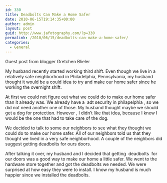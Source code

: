 ```yaml
---
id: 330
title: Deadbolts Can Make a Home Safer
date: 2010-06-15T19:14:35+00:00
author: admin
layout: post
guid: http://www.jafotography.com/?p=330
permalink: /2010/06/15/deadbolts-can-make-a-home-safer/
categories:
  - General
---
```

Guest post from blogger Gretchen Blieler

My husband recently started working third shift. Even though we live in a relatively safe neighborhood in Philadelphia, Pennsylvania, my husband thought it would be a could idea to try and make our home safer since he working the overnight shift.

At first we could not figure out what we could do to make our home safer than it already was. We already have a &nbsp;adt security in philapelphia&nbsp;, so we did not need another one of those. My husband thought maybe we should get a dog for protection. However , I didn&#8217;t like that idea, because I knew I would be the one that had to take care of the dog.

We decided to talk to some our neighbors to see what they thought we could do to make our home safer. All of our neighbors told us that they thought we lived in a very safe neighborhood. A couple of the neighbors did suggest getting deadbolts for ours doors.

After talking it over, my husband and I decided that getting &nbsp;deadbolts&nbsp; for our doors was a good way to make our home a little safer. We went to the hardware store together and got the deadbolts we needed. We were surprised at how easy they were to install. I know my husband is much happier since we installed the deadbolts.